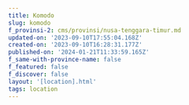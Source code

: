 ```yaml
---
title: Komodo
slug: komodo
f_provinsi-2: cms/provinsi/nusa-tenggara-timur.md
updated-on: '2023-09-10T17:55:04.168Z'
created-on: '2023-09-10T16:28:31.177Z'
published-on: '2024-01-21T11:33:59.165Z'
f_same-with-province-name: false
f_featured: false
f_discover: false
layout: '[location].html'
tags: location
---
```



